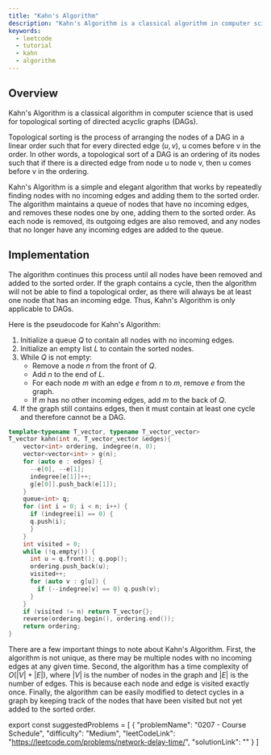 ```yaml
---
title: "Kahn's Algorithm"
description: "Kahn's Algorithm is a classical algorithm in computer science that is used for topological sorting of directed acyclic graphs (DAGs)"
keywords:
  - leetcode
  - tutorial
  - kahn
  - algorithm
---
```


## Overview

Kahn's Algorithm is a classical algorithm in computer science that is used for topological sorting of directed acyclic graphs (DAGs).

Topological sorting is the process of arranging the nodes of a DAG in a linear order such that for every directed edge $(u, v)$, u comes before v in the order. In other words, a topological sort of a DAG is an ordering of its nodes such that if there is a directed edge from node u to node v, then u comes before v in the ordering.

Kahn's Algorithm is a simple and elegant algorithm that works by repeatedly finding nodes with no incoming edges and adding them to the sorted order. The algorithm maintains a queue of nodes that have no incoming edges, and removes these nodes one by one, adding them to the sorted order. As each node is removed, its outgoing edges are also removed, and any nodes that no longer have any incoming edges are added to the queue.

## Implementation

The algorithm continues this process until all nodes have been removed and added to the sorted order. If the graph contains a cycle, then the algorithm will not be able to find a topological order, as there will always be at least one node that has an incoming edge. Thus, Kahn's Algorithm is only applicable to DAGs.

Here is the pseudocode for Kahn's Algorithm:

1. Initialize a queue $Q$ to contain all nodes with no incoming edges.
2. Initialize an empty list $L$ to contain the sorted nodes.
3. While $Q$ is not empty:
   - Remove a node $n$ from the front of $Q$.
   - Add $n$ to the end of $L$.
   - For each node $m$ with an edge $e$ from $n$ to $m$, remove $e$ from the graph.
   - If $m$ has no other incoming edges, add $m$ to the back of $Q$.
4. If the graph still contains edges, then it must contain at least one cycle and therefore cannot be a DAG.

<Tabs>
<TabItem value="cpp" label="C++">
<SolutionAuthor name="@wkw"/>

```cpp
template<typename T_vector, typename T_vector_vector>
T_vector kahn(int n, T_vector_vector &edges){
    vector<int> ordering, indegree(n, 0);
    vector<vector<int> > g(n);
    for (auto e : edges) {
      --e[0], --e[1];
      indegree[e[1]]++;
      g[e[0]].push_back(e[1]);
    }
    queue<int> q;
    for (int i = 0; i < n; i++) {
      if (indegree[i] == 0) {
      q.push(i);
      }
    }
    int visited = 0;
    while (!q.empty()) {
      int u = q.front(); q.pop();
      ordering.push_back(u);
      visited++;
      for (auto v : g[u]) {
        if (--indegree[v] == 0) q.push(v);
      }
    }
    if (visited != n) return T_vector{};
    reverse(ordering.begin(), ordering.end());
    return ordering;
}
```

</TabItem>
</Tabs>

There are a few important things to note about Kahn's Algorithm. First, the algorithm is not unique, as there may be multiple nodes with no incoming edges at any given time. Second, the algorithm has a time complexity of $O(|V| + |E|)$, where $|V|$ is the number of nodes in the graph and $|E|$ is the number of edges. This is because each node and edge is visited exactly once. Finally, the algorithm can be easily modified to detect cycles in a graph by keeping track of the nodes that have been visited but not yet added to the sorted order.

export const suggestedProblems = [ { "problemName": "0207 - Course Schedule", "difficulty": "Medium", "leetCodeLink": "https://leetcode.com/problems/network-delay-time/", "solutionLink": "" } ]

<Table title="Suggested Problems" data={suggestedProblems} />
